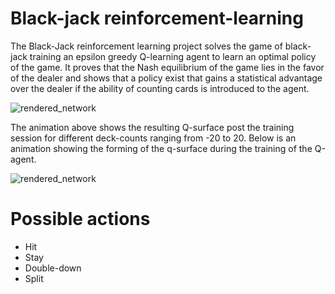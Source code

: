 # Black-jack reinforcement-learning

The Black-Jack reinforcement learning project solves the game of black-jack training an epsilon greedy Q-learning agent to learn an optimal policy of the game. It proves that the Nash equilibrium of the game lies in the favor of the dealer and shows that a policy exist that gains a statistical advantage over the dealer if the ability of counting cards is introduced to the agent.

![rendered_network](/assets/q_surface.gif)

The animation above shows the resulting Q-surface post the training session for different deck-counts ranging from -20 to 20. Below is an animation showing the forming of the q-surface during the training of the Q-agent.

![rendered_network](/assets/q_surface_training.gif)


# Possible actions
- Hit
- Stay
- Double-down
- Split  

